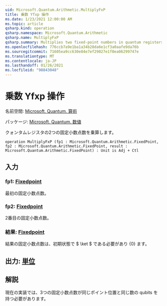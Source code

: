 ```yaml
---
uid: Microsoft.Quantum.Arithmetic.MultiplyFxP
title: 乗数 Yfxp 操作
ms.date: 1/23/2021 12:00:00 AM
ms.topic: article
qsharp.kind: operation
qsharp.namespace: Microsoft.Quantum.Arithmetic
qsharp.name: MultiplyFxP
qsharp.summary: Multiplies two fixed-point numbers in quantum registers.
ms.openlocfilehash: 776ccb7a9e1ba1a34b28da6e1cf3a0aafe9da76b
ms.sourcegitcommit: 71605ea9cc630e84e7ef29027e1f0ea06299747e
ms.translationtype: MT
ms.contentlocale: ja-JP
ms.lasthandoff: 01/26/2021
ms.locfileid: "98843048"
---
```

# <a name="multiplyfxp-operation"></a>乗数 Yfxp 操作

名前空間: [Microsoft. Quantum. 算術](xref:Microsoft.Quantum.Arithmetic)

パッケージ: [Microsoft. Quantum. 数値](https://nuget.org/packages/Microsoft.Quantum.Numerics)


クォンタムレジスタの2つの固定小数点数を乗算します。

```qsharp
operation MultiplyFxP (fp1 : Microsoft.Quantum.Arithmetic.FixedPoint, fp2 : Microsoft.Quantum.Arithmetic.FixedPoint, result : Microsoft.Quantum.Arithmetic.FixedPoint) : Unit is Adj + Ctl
```


## <a name="input"></a>入力

### <a name="fp1--fixedpoint"></a>fp1: [Fixedpoint](xref:Microsoft.Quantum.Arithmetic.FixedPoint)

最初の固定小数点数。


### <a name="fp2--fixedpoint"></a>fp2: [Fixedpoint](xref:Microsoft.Quantum.Arithmetic.FixedPoint)

2番目の固定小数点数。


### <a name="result--fixedpoint"></a>結果: [Fixedpoint](xref:Microsoft.Quantum.Arithmetic.FixedPoint)

結果の固定小数点数は、初期状態で $ \ket $ である必要があり {0} ます。



## <a name="output--unit"></a>出力: [単位](xref:microsoft.quantum.lang-ref.unit)



## <a name="remarks"></a>解説

現在の実装では、3つの固定小数点数が同じポイント位置と同じ数の qubits を持つ必要があります。